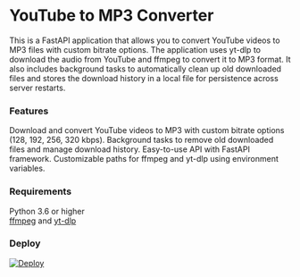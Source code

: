 <h1>YouTube to MP3 Converter</h1>
This is a FastAPI application that allows you to convert YouTube videos to MP3 files with custom bitrate options. The application uses yt-dlp to download the audio from YouTube and ffmpeg to convert it to MP3 format. It also includes background tasks to automatically clean up old downloaded files and stores the download history in a local file for persistence across server restarts.

<h3>Features</h3>
Download and convert YouTube videos to MP3 with custom bitrate options (128, 192, 256, 320 kbps).
Background tasks to remove old downloaded files and manage download history.
Easy-to-use API with FastAPI framework.
Customizable paths for ffmpeg and yt-dlp using environment variables.

<h3>Requirements</h3>
Python 3.6 or higher<br>
<a href="https://github.com/FFmpeg/FFmpeg">ffmpeg</a> and <a href="https://github.com/yt-dlp/yt-dlp">yt-dlp</a>

<h3>Deploy</h3>
<a target="_blank" href="https://heroku.com/deploy?template=https://github.com/aatishdumps/yt-to-mp3-fastapi">
  <img src="https://www.herokucdn.com/deploy/button.svg" alt="Deploy">
</a>

